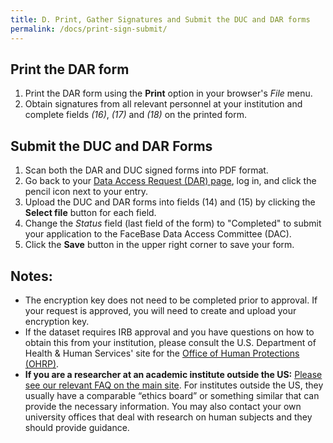 ```yaml
---
title: D. Print, Gather Signatures and Submit the DUC and DAR forms
permalink: /docs/print-sign-submit/
---
```


## Print the DAR form

1. Print the DAR form using the **Print** option in your browser's *File* menu.
2. Obtain signatures from all relevant personnel at your institution and complete fields *(16)*, *(17)* and *(18)* on the printed form.

## Submit the DUC and DAR Forms

1. Scan both the DAR and DUC signed forms into PDF format.
2. Go back to your [Data Access Request (DAR) page](https://www.facebase.org/chaise/recordset/#1/isa:data_access_request), log in, and click the pencil icon next to your entry.
3. Upload the DUC and DAR forms into fields (14) and (15) by clicking the **Select file** button for each field.
4. Change the *Status* field (last field of the form) to "Completed" to submit your application to the FaceBase Data Access Committee (DAC).
5. Click the **Save** button in the upper right corner to save your form.

## Notes:

- The encryption key does not need to be completed prior to approval. If your request is approved, you will need to create and upload your encryption key.
- If the dataset requires IRB approval and you have questions on how to obtain this from your institution, please consult the U.S. Department of Health & Human Services' site for the [Office of Human Protections (OHRP)](https://www.hhs.gov/ohrp/).
- **If you are a researcher at an academic institute outside the US:** [Please see our relevant FAQ on the main site](https://www.facebase.org/help/faqs/#irb). For institutes outside the US, they usually have a comparable “ethics board” or something similar that can provide the necessary information. You may also contact your own university offices that deal with research on human subjects and they should provide guidance.
